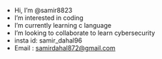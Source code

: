 -  Hi, I’m @samir8823
-  I’m interested in coding
-  I’m currently learning c language
-  I’m looking to collaborate to learn cybersecurity
-  insta id: samir_dahal96
- Email : samirdahal872@gmail.com

<!---
samir8823/samir8823 is a ✨ special ✨ repository because its `README.md` (this file) appears on your GitHub profile.
You can click the Preview link to take a look at your changes.
--->
